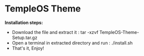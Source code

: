 # TempleOS Theme
**Installation steps:**
- Download the file and extract it : tar -xzvf TempleOS-Theme-Setup.tar.gz
- Open a terminal in extracted directory and run : ./install.sh
- That's it, Enjoy!
